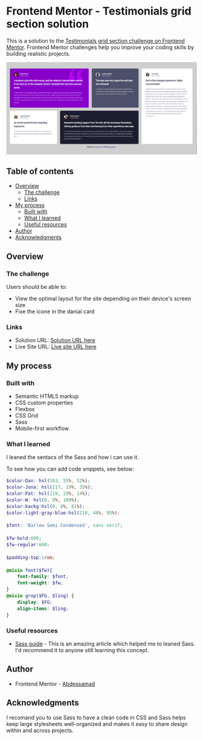 # Frontend Mentor - Testimonials grid section solution

This is a solution to the [Testimonials grid section challenge on Frontend Mentor](https://www.frontendmentor.io/challenges/testimonials-grid-section-Nnw6J7Un7). Frontend Mentor challenges help you improve your coding skills by building realistic projects. 

![desktop image](./images/desk.png)

## Table of contents

- [Overview](#overview)
  - [The challenge](#the-challenge)
  - [Links](#links)
- [My process](#my-process)
  - [Built with](#built-with)
  - [What I learned](#what-i-learned)
  - [Useful resources](#useful-resources)
- [Author](#author)
- [Acknowledgments](#acknowledgments)


## Overview

### The challenge

Users should be able to:

- View the optimal layout for the site depending on their device's screen size
- Fixe the icone in the danial card 

### Links

- Solution URL: [Solution URL here](https://github.com/cd-wb/gridCSS)
- Live Site URL: [Live site URL here]( https://cd-wb.github.io/gridCSS/)

## My process

### Built with

- Semantic HTML5 markup
- CSS custom properties
- Flexbox
- CSS Grid
- Sass 
- Mobile-first workflow

### What I learned

I leaned the sentacs of the Sass and how i can use it.

To see how you can add code snippets, see below:

```Scss
$color-Dan: hsl(263, 55%, 52%);
$color-Jona: hsl(217, 19%, 35%);
$color-Pat: hsl(219, 29%, 14%);
$color-W: hsl(0, 0%, 100%);
$color-backg:hsl(0, 0%, 81%);
$color-light-gray-blue:hsl(210, 46%, 95%);

$font: 'Barlow Semi Condensed', sans-serif;

$fw-bold:600;
$fw-regular:600;

$padding-top:1rem;

@mixin font($fw){
    font-family: $font;
    font-weight: $fw;
}
@mixin grop($FG, $ling) {
    display: $FG;
    align-items: $ling;
}
```

### Useful resources

- [Sass guide](https://sass-lang.com/guide) - This is an amazing article which helped me to leaned Sass. I'd recommend it to anyone still learning this concept.

## Author

- Frontend Mentor - [Abdessamad](https://www.frontendmentor.io/profile/kop-left)

## Acknowledgments

I recomand you to use Sass to have a clean code in CSS and  Sass helps keep large stylesheets well-organized and makes it easy to share design within and across projects.
